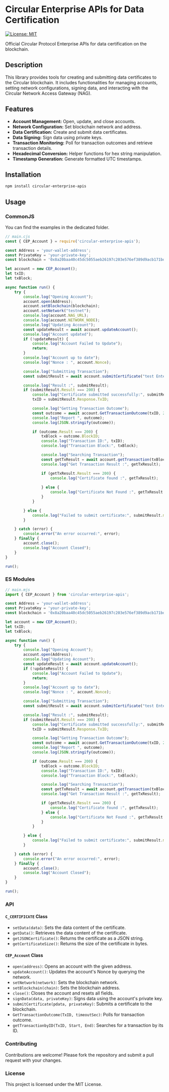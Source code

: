 # Circular Enterprise APIs for Data Certification

[![License: MIT](https://img.shields.io/badge/License-MIT-yellow.svg)](https://opensource.org/licenses/MIT)

Official Circular Protocol Enterprise APIs for data certification on the blockchain.

## Description

This library provides tools for creating and submitting data certificates to the Circular blockchain. It includes functionalities for managing accounts, setting network configurations, signing data, and interacting with the Circular Network Access Gateway (NAG).

## Features

-   **Account Management:** Open, update, and close accounts.
-   **Network Configuration:** Set blockchain network and address.
-   **Data Certification:** Create and submit data certificates.
-   **Data Signing:** Sign data using private keys.
-   **Transaction Monitoring:** Poll for transaction outcomes and retrieve transaction details.
-   **Hexadecimal Conversion:** Helper functions for hex string manipulation.
-   **Timestamp Generation:** Generate formatted UTC timestamps.

## Installation

```bash
npm install circular-enterprise-apis
```

## Usage

### CommonJS

You can find the examples in the dedicated folder.

```javascript
// main.cjs
const { CEP_Account } = require('circular-enterprise-apis');

const Address = 'your-wallet-address';
const PrivateKey = 'your-private-key';
const blockchain = '0x8a20baa40c45dc5055aeb26197c203e576ef389d9acb171bd62da11dc5ad72b2';

let account = new CEP_Account();
let txID;
let txBlock;

async function run() {
    try {
        console.log("Opening Account");
        account.open(Address);
        account.setBlockchain(blockchain);
        account.setNetwork("testnet");
        console.log(account.NAG_URL);
        console.log(account.NETWORK_NODE);
        console.log("Updating Account");
        const updateResult = await account.updateAccount();
        console.log("Account updated");
        if (!updateResult) {
            console.log("Account Failed to Update");
            return;
        }
        console.log("Account up to date");
        console.log("Nonce : ", account.Nonce);

        console.log("Submitting Transaction");
        const submitResult = await account.submitCertificate("test Enterprise APIs", PrivateKey);

        console.log("Result :", submitResult);
        if (submitResult.Result === 200) {
            console.log("Certificate submitted successfully:", submitResult);
            txID = submitResult.Response.TxID;

            console.log("Getting Transaction Outcome");
            const outcome = await account.GetTransactionOutcome(txID, 25);
            console.log("Report ", outcome);
            console.log(JSON.stringify(outcome));

            if (outcome.Result === 200) {
                txBlock = outcome.BlockID;
                console.log("Transaction ID:", txID);
                console.log("Transaction Block:", txBlock);

                console.log("Searching Transaction");
                const getTxResult = await account.getTransaction(txBlock, txID);
                console.log("Get Transaction Result :", getTxResult);

                if (getTxResult.Result === 200) {
                    console.log("Certificate found :", getTxResult);
                    
                } else {
                    console.log("Certificate Not Found :", getTxResult.message);
                }
            }

        } else {
            console.log("Failed to submit certificate:", submitResult.message);
        }

    } catch (error) {
        console.error("An error occurred:", error);
    } finally {
        account.close();
        console.log("Account Closed");
    }
}

run();
```

### ES Modules

```javascript
// main.mjs
import { CEP_Account } from 'circular-enterprise-apis';

const Address = 'your-wallet-address';
const PrivateKey = 'your-private-key';
const blockchain = '0x8a20baa40c45dc5055aeb26197c203e576ef389d9acb171bd62da11dc5ad72b2';

let account = new CEP_Account();
let txID;
let txBlock;

async function run() {
    try {
        console.log("Opening Account");
        account.open(Address);
        console.log("Updating Account");
        const updateResult = await account.updateAccount();
        if (!updateResult) {
            console.log("Account Failed to Update");
            return;
        }
        console.log("Account up to date");
        console.log("Nonce : ", account.Nonce);

        console.log("Submitting Transaction");
        const submitResult = await account.submitCertificate("test Enterprise APIs", PrivateKey);

        console.log("Result :", submitResult);
        if (submitResult.Result === 200) {
            console.log("Certificate submitted successfully:", submitResult);
            txID = submitResult.Response.TxID;

            console.log("Getting Transaction Outcome");
            const outcome = await account.GetTransactionOutcome(txID, 25);
            console.log("Report ", outcome);
            console.log(JSON.stringify(outcome));

            if (outcome.Result === 200) {
                txBlock = outcome.BlockID;
                console.log("Transaction ID:", txID);
                console.log("Transaction Block:", txBlock);

                console.log("Searching Transaction");
                const getTxResult = await account.getTransaction(txBlock, txID);
                console.log("Get Transaction Result :", getTxResult);

                if (getTxResult.Result === 200) {
                    console.log("Certificate found :", getTxResult);
                } else {
                    console.log("Certificate Not Found :", getTxResult.message);
                }
            }

        } else {
            console.log("Failed to submit certificate:", submitResult.message);
        }

    } catch (error) {
        console.error("An error occurred:", error);
    } finally {
        account.close();
        console.log("Account Closed");
    }
}

run();
```

### API

#### `C_CERTIFICATE` Class

-   `setData(data)`: Sets the data content of the certificate.
-   `getData()`: Retrieves the data content of the certificate.
-   `getJSONCertificate()`: Returns the certificate as a JSON string.
-   `getCertificateSize()`: Returns the size of the certificate in bytes.

#### `CEP_Account` Class

-   `open(address)`: Opens an account with the given address.
-   `updateAccount()`: Updates the account's Nonce by querying the network.
-   `setNetwork(network)`: Sets the blockchain network.
-   `setBlockchain(chain)`: Sets the blockchain address.
-   `close()`: Closes the account and resets all fields.
-   `signData(data, privateKey)`: Signs data using the account's private key.
-   `submitCertificate(pdata, privateKey)`: Submits a certificate to the blockchain.
-   `GetTransactionOutcome(TxID, timeoutSec)`: Polls for transaction outcome.
-   `getTransactionbyID(TxID, Start, End)`: Searches for a transaction by its ID.

### Contributing

Contributions are welcome! Please fork the repository and submit a pull request with your changes.

### License

This project is licensed under the MIT License.
